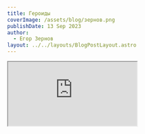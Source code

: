 ```yaml
---
title: Героиды
coverImage: /assets/blog/зернов.png
publishDate: 13 Sep 2023
author:
  - Егор Зернов
layout: ../../layouts/BlogPostLayout.astro
---
```

<iframe src="https://docs.google.com/document/d/e/2PACX-1vRRxzgSiCGOx3YzPxAxd4mtLRNMFzl9DJZW_rh-a817TZr4Ga-VILvB2eP8wk0TEA/pub?embedded=true" class="w-full h-screen"></iframe>